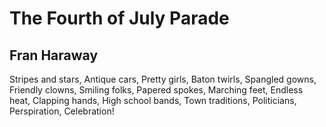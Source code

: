 # The Fourth of July Parade
## Fran Haraway
Stripes and stars,
Antique cars,
Pretty girls,
Baton twirls,
Spangled gowns,
Friendly clowns,
Smiling folks,
Papered spokes,
Marching feet,
Endless heat,
Clapping hands,
High school bands,
Town traditions,
Politicians,
Perspiration,
Celebration!